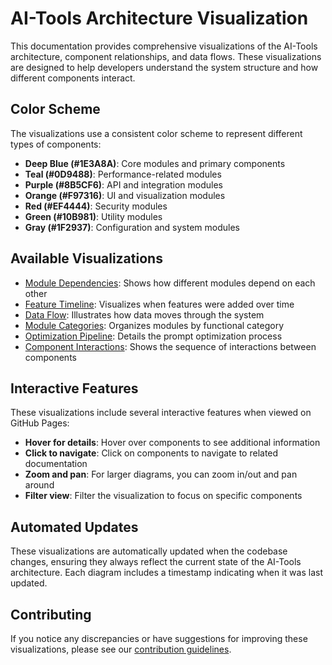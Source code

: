 # AI-Tools Architecture Visualization

This documentation provides comprehensive visualizations of the AI-Tools architecture, component relationships, and data flows. These visualizations are designed to help developers understand the system structure and how different components interact.

## Color Scheme

The visualizations use a consistent color scheme to represent different types of components:

- **Deep Blue (#1E3A8A)**: Core modules and primary components
- **Teal (#0D9488)**: Performance-related modules
- **Purple (#8B5CF6)**: API and integration modules
- **Orange (#F97316)**: UI and visualization modules
- **Red (#EF4444)**: Security modules
- **Green (#10B981)**: Utility modules
- **Gray (#1F2937)**: Configuration and system modules

## Available Visualizations

- [Module Dependencies](./module-dependencies.md): Shows how different modules depend on each other
- [Feature Timeline](./feature-timeline.md): Visualizes when features were added over time
- [Data Flow](./data-flow.md): Illustrates how data moves through the system
- [Module Categories](./module-categories.md): Organizes modules by functional category
- [Optimization Pipeline](./optimization-pipeline.md): Details the prompt optimization process
- [Component Interactions](./component-interactions.md): Shows the sequence of interactions between components

## Interactive Features

These visualizations include several interactive features when viewed on GitHub Pages:

- **Hover for details**: Hover over components to see additional information
- **Click to navigate**: Click on components to navigate to related documentation
- **Zoom and pan**: For larger diagrams, you can zoom in/out and pan around
- **Filter view**: Filter the visualization to focus on specific components

## Automated Updates

These visualizations are automatically updated when the codebase changes, ensuring they always reflect the current state of the AI-Tools architecture. Each diagram includes a timestamp indicating when it was last updated.

## Contributing

If you notice any discrepancies or have suggestions for improving these visualizations, please see our [contribution guidelines](../CONTRIBUTING.md).
